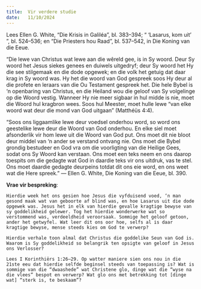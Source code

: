 ```yaml
---
title:  Vir verdere studie
date:   11/10/2024
---
```


Lees Ellen G. White, “Die Krisis in Galiléa”, bl. 383–394; “ ‘Lasarus, kom uit’ ”, bl. 524–536; en “Die Priesters hou Raad”, bl. 537–542, in Die Koning van die Eeue.

“Die lewe van Christus wat lewe aan die wêreld gee, is in Sy woord. Deur Sy woord het Jesus siekes genees en duiwels uitgedryf; deur Sy woord het Hy die see stilgemaak en die dode opgewek; en die volk het getuig dat daar krag in Sy woord was. Hy het die woord van God gespreek soos Hy deur al die profete en leraars van die Ou Testament gespreek het. Die hele Bybel is ‘n openbaring van Christus, en die Heiland wou die geloof van Sy volgelinge op die Woord vestig. Wanneer Hy nie meer sigbaar in hul midde is nie, moet die Woord hul kragbron wees. Soos hul Meester, moet hulle lewe “van elke woord wat deur die mond van God uitgaan” (Matthéüs 4:4).

“Soos ons liggaamlike lewe deur voedsel onderhou word, so word ons geestelike lewe deur die Woord van God onderhou. En elke siel moet afsonderlik vir hom lewe uit die Woord van God put. Ons moet dit nie bloot deur middel van ‘n ander se verstand ontvang nie. Ons moet die Bybel grondig bestudeer en God vra om die voorligting van die Heilige Gees, sodat ons Sy Woord kan verstaan. Ons moet een teks neem en ons daarop toespits om die gedagte wat God in daardie teks vir ons uitdruk, vas te stel. Ons moet daardie gedagte deurpeins totdat dit ons eie word, en ons weet wat die Here spreek.” — Ellen G. White, Die Koning van die Eeue, bl. 390.

**Vrae vir bespreking**:

`Hierdie week het ons gesien hoe Jesus die vyfduisend voed, ‘n man gesond maak wat van geboorte af blind was, en hoe Lasarus uit die dode opgewek was. Jesus het in elk van hierdie gevalle kragtige bewyse van sy goddelikheid gelewer. Tog het hierdie wonderwerke wat so verstommend was, verdeeldheid veroorsaak. Sommige het geloof getoon, ander het getwyfel. Wat leer dit ons oor hoe, selfs al is daar kragtige bewyse, mense steeds kies om God te verwerp?`

`Hierdie verhale toon almal dat Christus die goddelike Seun van God is. Waarom is Sy goddelikheid so belangrik ten opsigte van geloof in Jesus ons Verlosser?`

`Lees I Korinthiërs 1:26–29. Op watter maniere sien ons nou in die 21ste eeu dat hierdie selfde beginsel steeds van toepassing is? Wat is sommige van die “dwaashede” wat Christene glo, dinge wat die “wyse na die vlees” bespot en verwerp? Wat glo ons met betrekking tot [dinge wat] “sterk is, te beskaam”?`